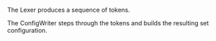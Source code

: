 The Lexer produces a sequence of tokens.

The ConfigWriter steps through the tokens and builds the resulting set configuration.